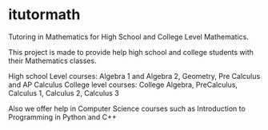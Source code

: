 # itutormath
Tutoring in Mathematics for High School and College Level Mathematics.

This project is made to provide help high school and college students with their Mathematics classes.

High school Level courses: Algebra 1 and Algebra 2, Geometry, Pre Calculus and AP Calculus
College level courses: College Algebra, PreCalculus, Calculus 1, Calculus 2, Calculus 3

Also we offer help in Computer Science courses such as Introduction to Programming in Python and C++
